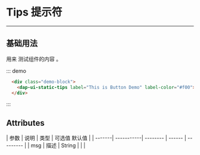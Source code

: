 <!--
 * @Author: DevinShi
 * @Date: 2020-02-06 09:53:06
 * @LastEditors: DevinShi
 * @LastEditTime: 2020-02-16 15:07:04
 * @Description: file content description
 -->
# Tips 提示符

<!-- {.md} -->

---

<!-- {.md} -->

## 基础用法

<!-- {.md} -->


用来<!-- {.md} --> 测试组件的内容 <!-- {.md} -->。

<static-tips-demo></static-tips-demo>

::: demo

```html
  <div class="demo-block">
    <dap-ui-static-tips label="This is Button Demo" label-color="#f00"></dap-ui-static-tips>
  </div>
```

:::

## Attributes

<!-- {.md} -->

| 参数    | 说明        | 类型     | 可选值    默认值    |
| -------| -----------| -------- | ------ | --------- |
| msg    |  描述       | String   |        |           | 
